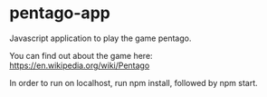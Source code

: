 # pentago-app
Javascript application to play the game pentago.

You can find out about the game here: https://en.wikipedia.org/wiki/Pentago

In order to run on localhost, run npm install, followed by npm start.
